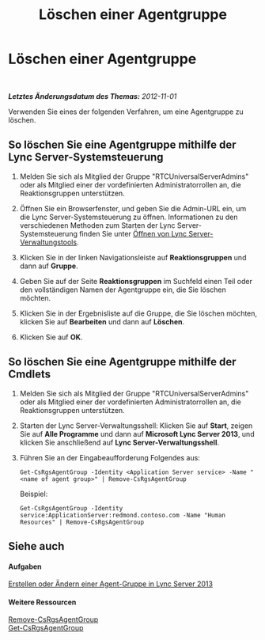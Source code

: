 ﻿---
title: Löschen einer Agentgruppe
TOCTitle: Löschen einer Agentgruppe
ms:assetid: df385fd1-62f4-42b7-a349-4eb38dea50c8
ms:mtpsurl: https://technet.microsoft.com/de-de/library/Gg182597(v=OCS.15)
ms:contentKeyID: 49295646
ms.date: 05/19/2016
mtps_version: v=OCS.15
ms.translationtype: HT
---

# Löschen einer Agentgruppe

 

_**Letztes Änderungsdatum des Themas:** 2012-11-01_

Verwenden Sie eines der folgenden Verfahren, um eine Agentgruppe zu löschen.

## So löschen Sie eine Agentgruppe mithilfe der Lync Server-Systemsteuerung

1.  Melden Sie sich als Mitglied der Gruppe "RTCUniversalServerAdmins" oder als Mitglied einer der vordefinierten Administratorrollen an, die Reaktionsgruppen unterstützen.

2.  Öffnen Sie ein Browserfenster, und geben Sie die Admin-URL ein, um die Lync Server-Systemsteuerung zu öffnen. Informationen zu den verschiedenen Methoden zum Starten der Lync Server-Systemsteuerung finden Sie unter [Öffnen von Lync Server-Verwaltungstools](lync-server-2013-open-lync-server-administrative-tools.md).

3.  Klicken Sie in der linken Navigationsleiste auf **Reaktionsgruppen** und dann auf **Gruppe**.

4.  Geben Sie auf der Seite **Reaktionsgruppen** im Suchfeld einen Teil oder den vollständigen Namen der Agentgruppe ein, die Sie löschen möchten.

5.  Klicken Sie in der Ergebnisliste auf die Gruppe, die Sie löschen möchten, klicken Sie auf **Bearbeiten** und dann auf **Löschen**.

6.  Klicken Sie auf **OK**.

## So löschen Sie eine Agentgruppe mithilfe der Cmdlets

1.  Melden Sie sich als Mitglied der Gruppe "RTCUniversalServerAdmins" oder als Mitglied einer der vordefinierten Administratorrollen an, die Reaktionsgruppen unterstützen.

2.  Starten der Lync Server-Verwaltungsshell: Klicken Sie auf **Start**, zeigen Sie auf **Alle Programme** und dann auf **Microsoft Lync Server 2013**, und klicken Sie anschließend auf **Lync Server-Verwaltungsshell**.

3.  Führen Sie an der Eingabeaufforderung Folgendes aus:
    
        Get-CsRgsAgentGroup -Identity <Application Server service> -Name "<name of agent group>" | Remove-CsRgsAgentGroup
    
    Beispiel:
    
        Get-CsRgsAgentGroup -Identity service:ApplicationServer:redmond.contoso.com -Name "Human Resources" | Remove-CsRgsAgentGroup

## Siehe auch

#### Aufgaben

[Erstellen oder Ändern einer Agent-Gruppe in Lync Server 2013](lync-server-2013-create-or-modify-an-agent-group.md)  

#### Weitere Ressourcen

[Remove-CsRgsAgentGroup](remove-csrgsagentgroup.md)  
[Get-CsRgsAgentGroup](get-csrgsagentgroup.md)

